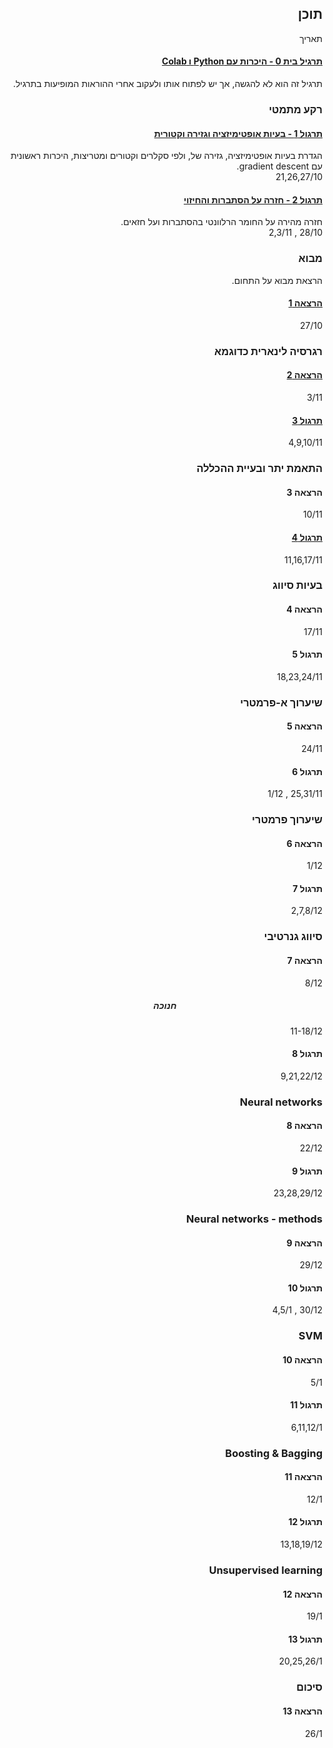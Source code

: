 ---
---

<div dir="rtl">

## תוכן

<div class="table-of-content">
 <div><div></div><div>תאריך</div></div>
 <div>
   <div>
     <h4><a href="https://colab.research.google.com/github/technion046195/technion046195/blob/master/content/assignments/assignment_0_ex.ipynb" target="_blank">תרגיל בית 0 - היכרות עם Python ו Colab</a></h4>
     תרגיל זה הוא לא להגשה, אך יש לפתוח אותו ולעקוב אחרי ההוראות המופיעות בתרגיל.
   </div>
 </div>
 <h3>רקע מתמטי</h3>
 <div>
   <div>
     <h4><a href="/tutorial01/">תרגול 1 - בעיות אופטימיזציה וגזירה וקטורית</a></h4>
     הגדרת בעיות אופטימיזציה, גזירה של, ולפי סקלרים וקטורים ומטריצות, היכרות ראשונית עם gradient descent.
   </div><div>21,26,27/10</div>
   <div>
     <h4><a href="/tutorial02/">תרגול 2 - חזרה על הסתברות והחיזוי</a></h4>
     חזרה מהירה על החומר הרלוונטי בהסתברות ועל חזאים.
   </div><div>28/10 , 2,3/11</div>
 </div>
 <h3>מבוא</h3>
 הרצאת מבוא על התחום.
 <div>
   <div>
     <h4><a href="/lecture01/slides/">הרצאה 1</a></h4>
   </div><div>27/10</div>
 </div>
 <h3>רגרסיה לינארית כדוגמא</h3>
 <div>
   <div>
     <h4><a href="/lecture02/">הרצאה 2</a></h4>
   </div><div>3/11</div>
   <div>
     <h4><a href="/tutorial03/">תרגול 3</a></h4>
   </div><div>4,9,10/11</div>
 </div>
 <h3>התאמת יתר ובעיית ההכללה</h3>
 <div>
   <div>
     <h4><a class="disabled">הרצאה 3</a></h4>
   </div><div>10/11</div>
   <div>
     <h4><a href="/tutorial04/">תרגול 4</a></h4>
   </div><div>11,16,17/11</div>
 </div>
 <h3>בעיות סיווג</h3>
 <div>
   <div>
     <h4><a class="disabled">הרצאה 4</a></h4>
   </div><div>17/11</div>
   <div>
     <h4><a class="disabled">תרגול 5</a></h4>
   </div><div>18,23,24/11</div>
 </div>
 <h3>שיערוך א-פרמטרי</h3>
 <div>
   <div>
     <h4><a class="disabled">הרצאה 5</a></h4>
   </div><div>24/11</div>
   <div>
     <h4><a class="disabled">תרגול 6</a></h4>
   </div><div>25,31/11 , 1/12</div>
 </div>
 <h3>שיערוך פרמטרי</h3>
 <div>
   <div>
     <h4><a class="disabled">הרצאה 6</a></h4>
   </div><div>1/12</div>
   <div>
     <h4><a class="disabled">תרגול 7</a></h4>
   </div><div>2,7,8/12</div>
 </div>
 <h3>סיווג גנרטיבי</h3>
 <div>
   <div>
     <h4><a class="disabled">הרצאה 7</a></h4>
   </div><div>8/12</div>
   <div style="text-align:center">
     <h5> חנוכה </h5>
   </div><div>11-18/12</div>
   <div>
     <h4><a class="disabled">תרגול 8</a></h4>
   </div><div>9,21,22/12</div>
 </div>
 <h3>Neural networks</h3>
 <div>
   <div>
     <h4><a class="disabled">הרצאה 8</a></h4>
   </div><div>22/12</div>
   <div>
     <h4><a class="disabled">תרגול 9</a></h4>
   </div><div>23,28,29/12</div>
 </div>
 <h3>Neural networks - methods</h3>
 <div>
   <div>
     <h4><a class="disabled">הרצאה 9</a></h4>
   </div><div>29/12</div>
   <div>
     <h4><a class="disabled">תרגול 10</a></h4>
   </div><div>30/12 , 4,5/1</div>
 </div>
 <h3>SVM</h3>
 <div>
   <div>
     <h4><a class="disabled">הרצאה 10</a></h4>
   </div><div>5/1</div>
   <div>
     <h4><a class="disabled">תרגול 11</a></h4>
   </div><div>6,11,12/1</div>
 </div>
 <h3>Boosting & Bagging</h3>
 <div>
   <div>
     <h4><a class="disabled">הרצאה 11</a></h4>
   </div><div>12/1</div>
   <div>
     <h4><a class="disabled">תרגול 12</a></h4>
   </div><div>13,18,19/12</div>
 </div>
 <h3>Unsupervised learning</h3>
 <div>
   <div>
     <h4><a class="disabled">הרצאה 12</a></h4>
   </div><div>19/1</div>
   <div>
     <h4><a class="disabled">תרגול 13</a></h4>
   </div><div>20,25,26/1</div>
 </div>
 <h3>סיכום</h3>
 <div>
   <div>
     <h4><a class="disabled">הרצאה 13</a></h4>
   </div><div>26/1</div>
 </div>
</div>

</div>
